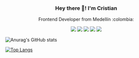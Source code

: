 <h3 align="center">Hey there 👋! I'm Cristian</h3>

<p align="center">Frontend Developer from Medellín :colombia:</p>
<div align="center">

![](https://img.shields.io/badge/html-0d1117?style=for-the-badge&logo=html5&logoColor=E34F26)
![](https://img.shields.io/badge/css-0d1117?style=for-the-badge&logo=css3&logoColor=1572B6)
![](https://img.shields.io/badge/js-0d1117?style=for-the-badge&logo=javascript&logoColor=f7DF1E)
![](https://img.shields.io/badge/node-0d1117?style=for-the-badge&logo=node.js&logoColor=339933)
![](https://img.shields.io/badge/react-0d1117?style=for-the-badge&logo=react&logoColor=61DAFB)

</div>

![Anurag's GitHub stats](https://github-readme-stats.vercel.app/api?username=cristianqsanchez&show_icons=true&theme=transparent)

[![Top Langs](https://github-readme-stats.vercel.app/api/top-langs/?username=cristianqsanchez&langs_count=4&theme=transparent)](https://github.com/anuraghazra/github-readme-stats)
